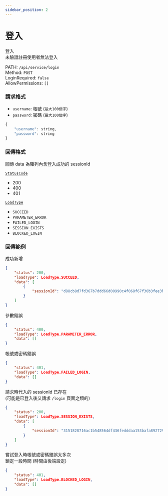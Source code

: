 ```yaml
---
sidebar_position: 2
---
```



# 登入

登入  
未驗證註冊使用者無法登入  

PATH: `/api/service/login`  
Method: `POST`  
LoginRequired: `false`  
AllowPermissions: `[]`  


### 請求格式
* `username`: 帳號 (`最大100個字`)
* `password`: 密碼 (`最大100個字`)

```js
{
    "username": string,
    "password": string
}
```


### 回傳格式

回傳 data 為陣列內含登入成功的 sessionId  

[`StatusCode`](../types.md#statuscode)  
* 200
* 400
* 401

[`LoadType`](../types.md#loadtype)  
* `SUCCEED`
* `PARAMETER_ERROR`
* `FAILED_LOGIN`
* `SESSION_EXISTS`
* `BLOCKED_LOGIN`


### 回傳範例
成功新增
```json
{
    "status": 200,
    "loadType": LoadType.SUCCEED,
    "data": [
        {
            "sessionId": "d88cb8d7fd367b7ddd66d00990c4f068f67f30b3fee3bcd7c07867a78b41e0ec"
        }
    ]
}
```

參數錯誤
```json
{
    "status": 400,
    "loadType": LoadType.PARAMETER_ERROR,
    "data": []
}
```

帳號或密碼錯誤
```json
{
    "status": 401,
    "loadType": LoadType.FAILED_LOGIN,
    "data": []
}
```

請求時代入的 sessionId 已存在  
(可能是已登入後又請求 `/login` 頁面之類的)
```json
{
    "status": 200,
    "loadType": LoadType.SESSION_EXISTS,
    "data": [
        {
            "sessionId": "3151828716ac1b548564df436fedddaa153bafa8927292647d0fe345dbaf0e85"
        }
    ]
}
```

嘗試登入時帳號或密碼錯誤太多次  
鎖定一段時間 (時間由後端設定)
```json
{
    "status": 401,
    "loadType": LoadType.BLOCKED_LOGIN,
    "data": []
}
```